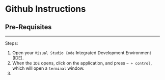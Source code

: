 # Github Instructions

## Pre-Requisites

---

Steps: 
1. Open your `Visual Studio Code` Integrated Development Environment (IDE).
2. When the `IDE` opens, click on the application, and press `~ + control`, which will open a `terminal` window. 
3. 


